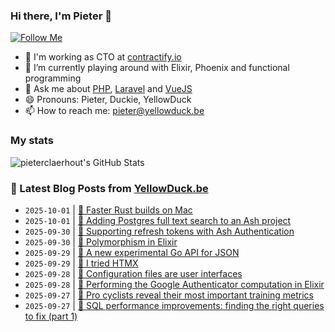 ### Hi there, I'm Pieter 👋  
[![Follow Me](https://img.shields.io/github/followers/pieterclaerhout?label=Follow&style=social)](https://github.com/pieterclaerhout)

- 🏢 I'm working as CTO at [contractify.io](https://contractify.io)
- 🌱 I’m currently playing around with Elixir, Phoenix and functional programming
- 💬 Ask me about [PHP](https://php.net), [Laravel](http://laravel.com) and [VueJS](https://vuejs.org)
- 😄 Pronouns: Pieter, Duckie, YellowDuck
- 📫 How to reach me: pieter@yellowduck.be

### My stats

![pieterclaerhout's GitHub Stats](https://github-readme-stats.vercel.app/api?username=pieterclaerhout&show_icons=true&count_private=true&line_height=40)

### 📩 Latest Blog Posts from [YellowDuck.be](https://www.yellowduck.be/)
<!-- BLOG-POST-LIST:START -->
- `2025-10-01` | [🔗 Faster Rust builds on Mac](https://www.yellowduck.be/posts/faster-rust-builds-on-mac)  
- `2025-10-01` | [🔗 Adding Postgres full text search to an Ash project](https://www.yellowduck.be/posts/adding-postgres-full-text-search-to-an-ash-project)  
- `2025-09-30` | [🔗 Supporting refresh tokens with Ash Authentication](https://www.yellowduck.be/posts/supporting-refresh-tokens-with-ash-authentication)  
- `2025-09-30` | [🔗 Polymorphism in Elixir](https://www.yellowduck.be/posts/polymorphism-in-elixir)  
- `2025-09-29` | [🔗 A new experimental Go API for JSON](https://www.yellowduck.be/posts/a-new-experimental-go-api-for-json)  
- `2025-09-29` | [🔗 I tried HTMX](https://www.yellowduck.be/posts/i-tried-htmx)  
- `2025-09-28` | [🔗 Configuration files are user interfaces](https://www.yellowduck.be/posts/configuration-files-are-user-interfaces)  
- `2025-09-28` | [🔗 Performing the Google Authenticator computation in Elixir](https://www.yellowduck.be/posts/performing-the-google-authenticator-computation-in-elixir)  
- `2025-09-27` | [🔗 Pro cyclists reveal their most important training metrics](https://www.yellowduck.be/posts/pro-cyclists-reveal-their-most-important-training-metrics-wahoo-fitness-blog)  
- `2025-09-27` | [🔗 SQL performance improvements: finding the right queries to fix &lpar;part 1&rpar;](https://www.yellowduck.be/posts/sql-performance-improvements-finding-the-right-queries-to-fix-part-1)  

<!-- BLOG-POST-LIST:END -->

